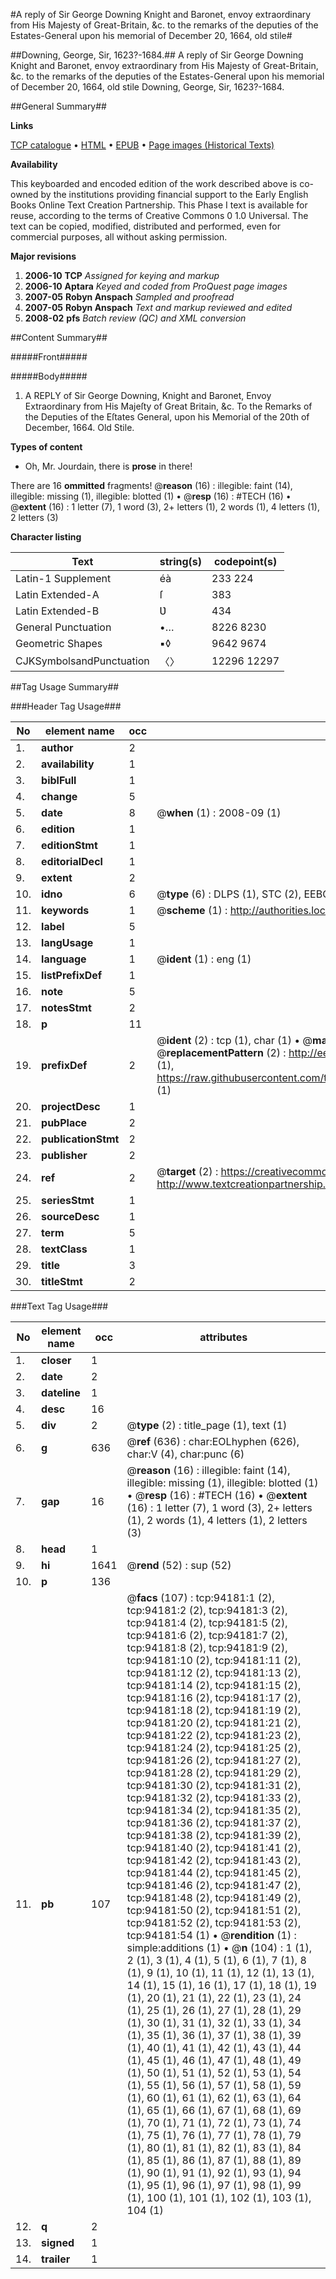 #A reply of Sir George Downing Knight and Baronet, envoy extraordinary from His Majesty of Great-Britain, &c. to the remarks of the deputies of the Estates-General upon his memorial of December 20, 1664, old stile#

##Downing, George, Sir, 1623?-1684.##
A reply of Sir George Downing Knight and Baronet, envoy extraordinary from His Majesty of Great-Britain, &c. to the remarks of the deputies of the Estates-General upon his memorial of December 20, 1664, old stile
Downing, George, Sir, 1623?-1684.

##General Summary##

**Links**

[TCP catalogue](http://www.ota.ox.ac.uk/tcp/)  • 
[HTML](http://tei.it.ox.ac.uk/tcp/Texts-HTML/free/A36/A36499.html)  • 
[EPUB](http://tei.it.ox.ac.uk/tcp/Texts-EPUB/free/A36/A36499.epub) • 
[Page images (Historical Texts)](https://data.historicaltexts.jisc.ac.uk/view?pubId=eebo-12818282e&pageId=eebo-12818282e-94181-1)

**Availability**

This keyboarded and encoded edition of the
	       work described above is co-owned by the institutions
	       providing financial support to the Early English Books
	       Online Text Creation Partnership. This Phase I text is
	       available for reuse, according to the terms of Creative
	       Commons 0 1.0 Universal. The text can be copied,
	       modified, distributed and performed, even for
	       commercial purposes, all without asking permission.

**Major revisions**

1. __2006-10__ __TCP__ *Assigned for keying and markup*
1. __2006-10__ __Aptara__ *Keyed and coded from ProQuest page images*
1. __2007-05__ __Robyn Anspach__ *Sampled and proofread*
1. __2007-05__ __Robyn Anspach__ *Text and markup reviewed and edited*
1. __2008-02__ __pfs__ *Batch review (QC) and XML conversion*

##Content Summary##

#####Front#####

#####Body#####

1. A REPLY of Sir George Downing,
Knight and Baronet, Envoy Extraordinary
from His Majeſty of Great Britain,
&c. To the Remarks of the Deputies
of the Eſtates General, upon his Memorial
of the 20th of December, 1664.
Old Stile.

**Types of content**

  * Oh, Mr. Jourdain, there is **prose** in there!

There are 16 **ommitted** fragments! 
 @__reason__ (16) : illegible: faint (14), illegible: missing (1), illegible: blotted (1)  •  @__resp__ (16) : #TECH (16)  •  @__extent__ (16) : 1 letter (7), 1 word (3), 2+ letters (1), 2 words (1), 4 letters (1), 2 letters (3)

**Character listing**


|Text|string(s)|codepoint(s)|
|---|---|---|
|Latin-1 Supplement|éà|233 224|
|Latin Extended-A|ſ|383|
|Latin Extended-B|Ʋ|434|
|General Punctuation|•…|8226 8230|
|Geometric Shapes|▪◊|9642 9674|
|CJKSymbolsandPunctuation|〈〉|12296 12297|

##Tag Usage Summary##

###Header Tag Usage###

|No|element name|occ|attributes|
|---|---|---|---|
|1.|__author__|2||
|2.|__availability__|1||
|3.|__biblFull__|1||
|4.|__change__|5||
|5.|__date__|8| @__when__ (1) : 2008-09 (1)|
|6.|__edition__|1||
|7.|__editionStmt__|1||
|8.|__editorialDecl__|1||
|9.|__extent__|2||
|10.|__idno__|6| @__type__ (6) : DLPS (1), STC (2), EEBO-CITATION (1), OCLC (1), VID (1)|
|11.|__keywords__|1| @__scheme__ (1) : http://authorities.loc.gov/ (1)|
|12.|__label__|5||
|13.|__langUsage__|1||
|14.|__language__|1| @__ident__ (1) : eng (1)|
|15.|__listPrefixDef__|1||
|16.|__note__|5||
|17.|__notesStmt__|2||
|18.|__p__|11||
|19.|__prefixDef__|2| @__ident__ (2) : tcp (1), char (1)  •  @__matchPattern__ (2) : ([0-9\-]+):([0-9IVX]+) (1), (.+) (1)  •  @__replacementPattern__ (2) : http://eebo.chadwyck.com/downloadtiff?vid=$1&page=$2 (1), https://raw.githubusercontent.com/textcreationpartnership/Texts/master/tcpchars.xml#$1 (1)|
|20.|__projectDesc__|1||
|21.|__pubPlace__|2||
|22.|__publicationStmt__|2||
|23.|__publisher__|2||
|24.|__ref__|2| @__target__ (2) : https://creativecommons.org/publicdomain/zero/1.0/ (1), http://www.textcreationpartnership.org/docs/. (1)|
|25.|__seriesStmt__|1||
|26.|__sourceDesc__|1||
|27.|__term__|5||
|28.|__textClass__|1||
|29.|__title__|3||
|30.|__titleStmt__|2||


###Text Tag Usage###

|No|element name|occ|attributes|
|---|---|---|---|
|1.|__closer__|1||
|2.|__date__|2||
|3.|__dateline__|1||
|4.|__desc__|16||
|5.|__div__|2| @__type__ (2) : title_page (1), text (1)|
|6.|__g__|636| @__ref__ (636) : char:EOLhyphen (626), char:V (4), char:punc (6)|
|7.|__gap__|16| @__reason__ (16) : illegible: faint (14), illegible: missing (1), illegible: blotted (1)  •  @__resp__ (16) : #TECH (16)  •  @__extent__ (16) : 1 letter (7), 1 word (3), 2+ letters (1), 2 words (1), 4 letters (1), 2 letters (3)|
|8.|__head__|1||
|9.|__hi__|1641| @__rend__ (52) : sup (52)|
|10.|__p__|136||
|11.|__pb__|107| @__facs__ (107) : tcp:94181:1 (2), tcp:94181:2 (2), tcp:94181:3 (2), tcp:94181:4 (2), tcp:94181:5 (2), tcp:94181:6 (2), tcp:94181:7 (2), tcp:94181:8 (2), tcp:94181:9 (2), tcp:94181:10 (2), tcp:94181:11 (2), tcp:94181:12 (2), tcp:94181:13 (2), tcp:94181:14 (2), tcp:94181:15 (2), tcp:94181:16 (2), tcp:94181:17 (2), tcp:94181:18 (2), tcp:94181:19 (2), tcp:94181:20 (2), tcp:94181:21 (2), tcp:94181:22 (2), tcp:94181:23 (2), tcp:94181:24 (2), tcp:94181:25 (2), tcp:94181:26 (2), tcp:94181:27 (2), tcp:94181:28 (2), tcp:94181:29 (2), tcp:94181:30 (2), tcp:94181:31 (2), tcp:94181:32 (2), tcp:94181:33 (2), tcp:94181:34 (2), tcp:94181:35 (2), tcp:94181:36 (2), tcp:94181:37 (2), tcp:94181:38 (2), tcp:94181:39 (2), tcp:94181:40 (2), tcp:94181:41 (2), tcp:94181:42 (2), tcp:94181:43 (2), tcp:94181:44 (2), tcp:94181:45 (2), tcp:94181:46 (2), tcp:94181:47 (2), tcp:94181:48 (2), tcp:94181:49 (2), tcp:94181:50 (2), tcp:94181:51 (2), tcp:94181:52 (2), tcp:94181:53 (2), tcp:94181:54 (1)  •  @__rendition__ (1) : simple:additions (1)  •  @__n__ (104) : 1 (1), 2 (1), 3 (1), 4 (1), 5 (1), 6 (1), 7 (1), 8 (1), 9 (1), 10 (1), 11 (1), 12 (1), 13 (1), 14 (1), 15 (1), 16 (1), 17 (1), 18 (1), 19 (1), 20 (1), 21 (1), 22 (1), 23 (1), 24 (1), 25 (1), 26 (1), 27 (1), 28 (1), 29 (1), 30 (1), 31 (1), 32 (1), 33 (1), 34 (1), 35 (1), 36 (1), 37 (1), 38 (1), 39 (1), 40 (1), 41 (1), 42 (1), 43 (1), 44 (1), 45 (1), 46 (1), 47 (1), 48 (1), 49 (1), 50 (1), 51 (1), 52 (1), 53 (1), 54 (1), 55 (1), 56 (1), 57 (1), 58 (1), 59 (1), 60 (1), 61 (1), 62 (1), 63 (1), 64 (1), 65 (1), 66 (1), 67 (1), 68 (1), 69 (1), 70 (1), 71 (1), 72 (1), 73 (1), 74 (1), 75 (1), 76 (1), 77 (1), 78 (1), 79 (1), 80 (1), 81 (1), 82 (1), 83 (1), 84 (1), 85 (1), 86 (1), 87 (1), 88 (1), 89 (1), 90 (1), 91 (1), 92 (1), 93 (1), 94 (1), 95 (1), 96 (1), 97 (1), 98 (1), 99 (1), 100 (1), 101 (1), 102 (1), 103 (1), 104 (1)|
|12.|__q__|2||
|13.|__signed__|1||
|14.|__trailer__|1||
